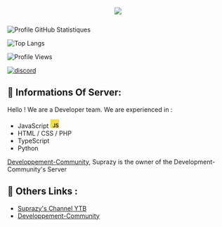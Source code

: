<h1 align="center">
  <img src="https://avatars.githubusercontent.com/u/76447157?s=200&v=4">
</h1>


![Profile GitHub Statistiques](https://github-readme-stats.vercel.app/api?username=Cyrnax24&show_icons=true&theme=radical&lang=FR)

![Top Langs](https://github-readme-stats.vercel.app/api/top-langs/?username=Cyrnax24&layout=compact&lang=FR)

![Profile Views](http://estruyf-github.azurewebsites.net/api/VisitorHit?user=estruyf&repo=github-visitors-badge&countColorcountColor&countColor=%237B1E7A)

[![discord](https://discord.com/api/guilds/670988997560107016/widget.png)](https://discord.gg/gezhUqNyfX)

## 👋 Informations Of Server:

Hello !
We are a Developer team. 
We are experienced in : 
- JavaScript <code><img height="20" src="https://raw.githubusercontent.com/github/explore/80688e429a7d4ef2fca1e82350fe8e3517d3494d/topics/javascript/javascript.png"></code> 
- HTML / CSS / PHP
- TypeScript 
- Python 

[Developpement-Community](@Development-Community),
Suprazy is the owner of the Development-Community's Server

## 🚀 Others Links :

- [Suprazy's Channel YTB](https://www.youtube.com/channel/UCmH1td7f73IEyYNNg5XDT9g)
- [Developpement-Community](https://discord.gg/gezhUqNyfX)
